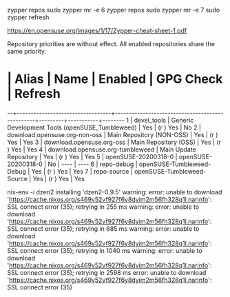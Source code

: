 zypper repos
sudo zypper mr -e 6
zypper repos
sudo zypper mr -e 7
sudo zypper refresh

https://en.opensuse.org/images/1/17/Zypper-cheat-sheet-1.pdf


Repository priorities are without effect. All enabled repositories share the same priority.

# | Alias                            | Name                                            | Enabled | GPG Check | Refresh
--+----------------------------------+-------------------------------------------------+---------+-----------+--------
1 | devel_tools                      | Generic Development Tools (openSUSE_Tumbleweed) | Yes     | (r ) Yes  | No
2 | download.opensuse.org-non-oss    | Main Repository (NON-OSS)                       | Yes     | (r ) Yes  | Yes
3 | download.opensuse.org-oss        | Main Repository (OSS)                           | Yes     | (r ) Yes  | Yes
4 | download.opensuse.org-tumbleweed | Main Update Repository                          | Yes     | (r ) Yes  | Yes
5 | openSUSE-20200318-0              | openSUSE-20200318-0                             | No      | ----      | ----
6 | repo-debug                       | openSUSE-Tumbleweed-Debug                       | Yes     | (r ) Yes  | Yes
7 | repo-source                      | openSUSE-Tumbleweed-Source                      | Yes     | (r ) Yes  | Yes


nix-env -i dzen2
installing 'dzen2-0.9.5'
warning: error: unable to download 'https://cache.nixos.org/s469v52vf927f6y8dyim2m56fh328q1l.narinfo': SSL connect error (35); retrying in 255 ms
warning: error: unable to download 'https://cache.nixos.org/s469v52vf927f6y8dyim2m56fh328q1l.narinfo': SSL connect error (35); retrying in 685 ms
warning: error: unable to download 'https://cache.nixos.org/s469v52vf927f6y8dyim2m56fh328q1l.narinfo': SSL connect error (35); retrying in 1040 ms
warning: error: unable to download 'https://cache.nixos.org/s469v52vf927f6y8dyim2m56fh328q1l.narinfo': SSL connect error (35); retrying in 2598 ms
error: unable to download 'https://cache.nixos.org/s469v52vf927f6y8dyim2m56fh328q1l.narinfo': SSL connect error (35)
